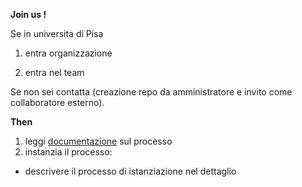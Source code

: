 **Join us !**

Se in universita di Pisa

1. entra organizzazione

2. entra nel team

Se non sei contatta (creazione repo da amministratore e invito come collaboratore esterno).

**Then**

1. leggi [documentazione](THE_PROCESS.md) sul processo
2. instanzia il processo:
  * descrivere il processo di istanziazione nel dettaglio
